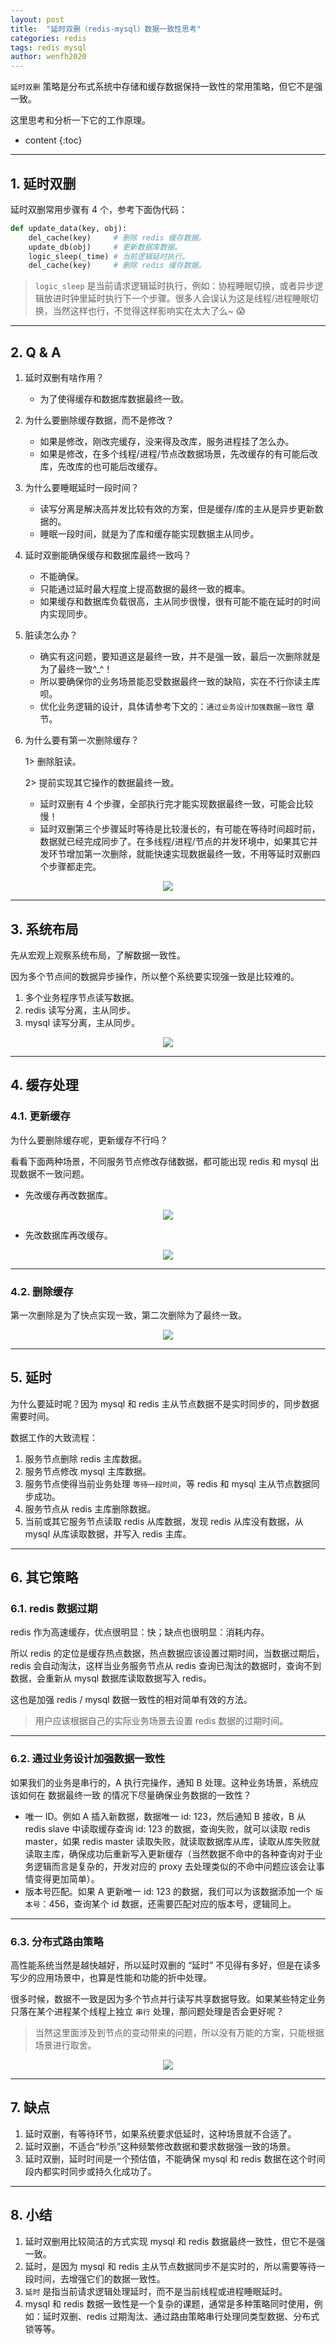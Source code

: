 ```yaml
---
layout: post
title:  "延时双删（redis-mysql）数据一致性思考"
categories: redis
tags: redis mysql
author: wenfh2020
---
```


`延时双删` 策略是分布式系统中存储和缓存数据保持一致性的常用策略，但它不是强一致。

这里思考和分析一下它的工作原理。




* content
{:toc}

---

## 1. 延时双删

延时双删常用步骤有 4 个，参考下面伪代码：

```python
def update_data(key, obj):
    del_cache(key)     # 删除 redis 缓存数据。
    update_db(obj)     # 更新数据库数据。
    logic_sleep(_time) # 当前逻辑延时执行。
    del_cache(key)     # 删除 redis 缓存数据。
```

> `logic_sleep` 是当前请求逻辑延时执行，例如：协程睡眠切换，或者异步逻辑放进时钟里延时执行下一个步骤。很多人会误认为这是线程/进程睡眠切换，当然这样也行，不觉得这样影响实在太大了么~ 😱

---

## 2. Q & A

1. 延时双删有啥作用？

    * 为了使得缓存和数据库数据最终一致。

2. 为什么要删除缓存数据，而不是修改？

    * 如果是修改，刚改完缓存，没来得及改库，服务进程挂了怎么办。
    * 如果是修改，在多个线程/进程/节点改数据场景，先改缓存的有可能后改库，先改库的也可能后改缓存。

3. 为什么要睡眠延时一段时间？

    * 读写分离是解决高并发比较有效的方案，但是缓存/库的主从是异步更新数据的。
    * 睡眠一段时间，就是为了库和缓存能实现数据主从同步。

4. 延时双删能确保缓存和数据库最终一致吗？

    * 不能确保。
    * 只能通过延时最大程度上提高数据的最终一致的概率。
    * 如果缓存和数据库负载很高，主从同步很慢，很有可能不能在延时的时间内实现同步。

5. 脏读怎么办？

    * 确实有这问题，要知道这是最终一致，并不是强一致，最后一次删除就是为了最终一致^_^！
    * 所以要确保你的业务场景能忍受数据最终一致的缺陷，实在不行你读主库呗。
    * 优化业务逻辑的设计，具体请参考下文的：`通过业务设计加强数据一致性` 章节。

6. 为什么要有第一次删除缓存？

    1> 删除脏读。

    2> 提前实现其它操作的数据最终一致。
    * 延时双删有 4 个步骤，全部执行完才能实现数据最终一致，可能会比较慢！
    * 延时双删第三个步骤延时等待是比较漫长的，有可能在等待时间超时前，数据就已经完成同步了。在多线程/进程/节点的并发环境中，如果其它并发环节增加第一次删除，就能快速实现数据最终一致，不用等延时双删四个步骤都走完。

<div align=center><img src="/images/2024/2024-01-24-08-49-06.png" data-action="zoom"></div>

---

## 3. 系统布局

先从宏观上观察系统布局，了解数据一致性。

因为多个节点间的数据异步操作，所以整个系统要实现强一致是比较难的。

1. 多个业务程序节点读写数据。
2. redis 读写分离，主从同步。
3. mysql 读写分离，主从同步。

<div align=center><img src="/images/2022/2022-02-14-09-58-56.png" data-action="zoom"/></div>

---

## 4. 缓存处理

### 4.1. 更新缓存

为什么要删除缓存呢，更新缓存不行吗？

看看下面两种场景，不同服务节点修改存储数据，都可能出现 redis 和 mysql 出现数据不一致问题。

* 先改缓存再改数据库。

<div align=center><img src="/images/2022/2022-02-14-12-37-08.png" data-action="zoom"/></div>

* 先改数据库再改缓存。

<div align=center><img src="/images/2022/2022-02-14-17-44-28.png" data-action="zoom"/></div>

---

### 4.2. 删除缓存

第一次删除是为了快点实现一致，第二次删除为了最终一致。

<div align=center><img src="/images/2022/2022-02-14-12-38-47.png" data-action="zoom"/></div>

---

## 5. 延时

为什么要延时呢？因为 mysql 和 redis 主从节点数据不是实时同步的，同步数据需要时间。

数据工作的大致流程：

1. 服务节点删除 redis 主库数据。
2. 服务节点修改 mysql 主库数据。
3. 服务节点使得当前业务处理 `等待一段时间`，等 redis 和 mysql 主从节点数据同步成功。
4. 服务节点从 redis 主库删除数据。
5. 当前或其它服务节点读取 redis 从库数据，发现 redis 从库没有数据，从 mysql 从库读取数据，并写入 redis 主库。

---

## 6. 其它策略

### 6.1. redis 数据过期

redis 作为高速缓存，优点很明显：快；缺点也很明显：消耗内存。

所以 redis 的定位是缓存热点数据，热点数据应该设置过期时间，当数据过期后，redis 会自动淘汰，这样当业务服务节点从 redis 查询已淘汰的数据时，查询不到数据，会重新从 mysql 数据库读取数据写入 redis。

这也是加强 redis / mysql 数据一致性的相对简单有效的方法。

> 用户应该根据自己的实际业务场景去设置 redis 数据的过期时间。

---

### 6.2. 通过业务设计加强数据一致性

如果我们的业务是串行的，A 执行完操作，通知 B 处理。这种业务场景，系统应该如何在 数据最终一致 的情况下尽量确保业务数据的一致性？

* 唯一 ID。例如 A 插入新数据，数据唯一 id: 123，然后通知 B 接收，B 从 redis slave 中读取缓存查询 id: 123 的数据，查询失败，就可以读取 redis master，如果 redis master 读取失败，就读取数据库从库，读取从库失败就读取主库，确保成功后重新写入更新缓存（当然数据不命中的各种查询对于业务逻辑而言是复杂的，开发对应的 proxy 去处理类似的不命中问题应该会让事情变得更加简单）。
* 版本号匹配。如果 A 更新唯一 id: 123 的数据，我们可以为该数据添加一个 `版本号`：456，查询某个 id 数据，还需要匹配对应的版本号，逻辑同上。

---

### 6.3. 分布式路由策略

高性能系统当然是越快越好，所以延时双删的 “延时” 不见得有多好，但是在读多写少的应用场景中，也算是性能和功能的折中处理。

很多时候，数据不一致是因为多个节点并行读写共享数据导致。如果某些特定业务只落在某个进程某个线程上独立 `串行` 处理，那问题处理是否会更好呢？

> 当然这里面涉及到节点的变动带来的问题，所以没有万能的方案，只能根据场景进行取舍。

<div align=center><img src="/images/2022/2022-02-21-11-01-08.png" data-action="zoom"/></div>

---

## 7. 缺点

1. 延时双删，有等待环节，如果系统要求低延时，这种场景就不合适了。
2. 延时双删，不适合“秒杀”这种频繁修改数据和要求数据强一致的场景。
3. 延时双删，延时时间是一个预估值，不能确保 mysql 和 redis 数据在这个时间段内都实时同步或持久化成功了。

---

## 8. 小结

1. 延时双删用比较简洁的方式实现 mysql 和 redis 数据最终一致性，但它不是强一致。
2. 延时，是因为 mysql 和 redis 主从节点数据同步不是实时的，所以需要等待一段时间，去增强它们的数据一致性。
3. `延时` 是指当前请求逻辑处理延时，而不是当前线程或进程睡眠延时。
4. mysql 和 redis 数据一致性是一个复杂的课题，通常是多种策略同时使用，例如：延时双删、redis 过期淘汰、通过路由策略串行处理同类型数据、分布式锁等等。
